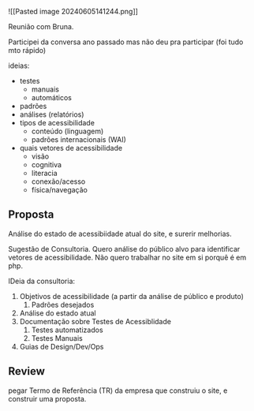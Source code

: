 ![[Pasted image 20240605141244.png]]

Reunião com Bruna.


Participei da conversa ano passado mas não deu pra participar (foi tudo mto rápido)


ideias:
- testes
	- manuais
	- automáticos
- padrões
- análises (relatórios)
- tipos de acessibilidade
	- conteúdo (linguagem)
	- padrões internacionais (WAI)
- quais vetores de acessibilidade
	- visão
	- cognitiva
	- literacia
	- conexão/acesso
	- física/navegação
## Proposta
Análise do estado de acessibiidade atual do site, e surerir melhorias.

Sugestão de Consultoria. Quero análise do público alvo para identificar vetores de acessibilidade. Não quero trabalhar no site em si porquê é em php.

IDeia da consultoria:
1. Objetivos de acessibilidade (a partir da análise de público e produto)
	1. Padrões desejados
2. Análise do estado atual
3. Documentação sobre Testes de Acessiblidade
	1. Testes automatizados
	2. Testes Manuais
4. Guias de Design/Dev/Ops


## Review
pegar Termo de Referência (TR) da empresa que construiu o site, e construir uma proposta.